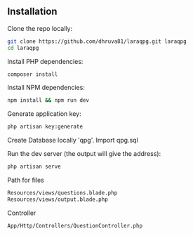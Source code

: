 ## Installation

Clone the repo locally:

```sh
git clone https://github.com/dhruva81/laraqpg.git laraqpg
cd laraqpg
```

Install PHP dependencies:

```sh
composer install
```

Install NPM dependencies:

```sh
npm install && npm run dev
```

Generate application key:

```sh
php artisan key:generate
```

Create Database locally 'qpg'. 
Import qpg.sql

Run the dev server (the output will give the address):

```sh
php artisan serve
```

Path for files

```sh
Resources/views/questions.blade.php
Resources/views/output.blade.php
```

Controller

```sh
App/Http/Controllers/QuestionController.php
```
